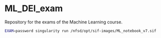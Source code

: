 # ML_DEI_exam
Repository for the exams of the Machine Learning course.

```bash
EXAM=password singularity run /nfsd/opt/sif-images/ML_notebook_v7.sif
```
